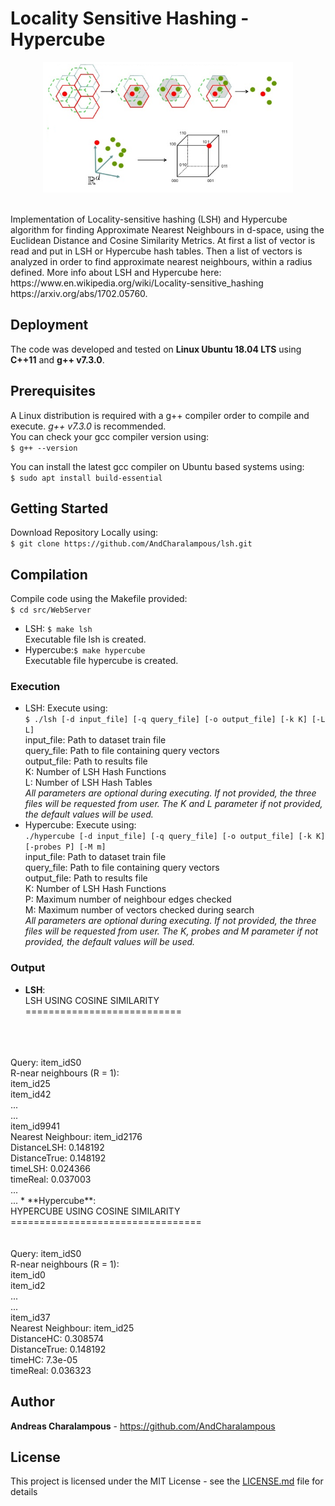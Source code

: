 # Locality Sensitive Hashing - Hypercube
<p align="center">
  <img width = 400 height = 209 src="lsh_img.png">
</p>
<br />Implementation of Locality-sensitive hashing (LSH) and Hypercube algorithm for finding Approximate Nearest Neighbours in d-space, using the Euclidean Distance and Cosine Similarity Metrics. At first a list of vector is read and put in LSH or Hypercube hash tables. Then a list of vectors is analyzed in order to find approximate nearest neighbours, within a radius defined. More info about LSH and Hypercube here: 
<br />https://www.en.wikipedia.org/wiki/Locality-sensitive_hashing
<br />https://arxiv.org/abs/1702.05760.

## Deployment

The code was developed and tested on **Linux Ubuntu 18.04 LTS** using **C++11** and **g++ v7.3.0**.

## Prerequisites

A Linux distribution is required with a g++ compiler order to compile and execute. _g++ v7.3.0_ is recommended.
<br />You can check your gcc compiler version using:
<br />``` $ g++ --version ```

You can install the latest gcc compiler on Ubuntu based systems using:
<br />``` $ sudo apt install build-essential ``` 

## Getting Started
Download Repository Locally using:
<br /> ```$ git clone https://github.com/AndCharalampous/lsh.git ```

## Compilation
Compile code using the Makefile provided:
<br /> ```$ cd src/WebServer```
* LSH: ```$ make lsh```
<br /> Executable file lsh is created.
* Hypercube:```$ make hypercube```
<br /> Executable file hypercube is created.

### Execution
* LSH: Execute using:
<br /> ```$ ./lsh [-d input_file] [-q query_file] [-o output_file] [-k K] [-L L]```
<br />input_file: Path to dataset train file
<br />query_file: Path to file containing query vectors
<br />output_file: Path to results file
<br />K: Number of LSH Hash Functions
<br />L: Number of LSH Hash Tables
<br />_All parameters are optional during executing. If not provided, the three files will be requested from user. The K and L parameter if not provided, the default values will be used._
* Hypercube: Execute using:
<br /> ```./hypercube [-d input_file] [-q query_file] [-o output_file] [-k K] [-probes P] [-M m]```
<br />input_file: Path to dataset train file
<br />query_file: Path to file containing query vectors
<br />output_file: Path to results file
<br />K: Number of LSH Hash Functions
<br />P: Maximum number of neighbour edges checked
<br />M: Maximum number of vectors checked during search
<br />_All parameters are optional during executing. If not provided, the three files will be requested from user. The K, probes and M parameter if not provided, the default values will be used._

### Output
* **LSH**:
<br />LSH USING COSINE SIMILARITY
<br />===========================
<br />
<br />
<br />Query: item_idS0
<br />R-near neighbours (R = 1):
<br />  item_id25
<br />  item_id42
<br />  ...
<br />  ...
<br />  item_id9941
<br />Nearest Neighbour: item_id2176
<br />DistanceLSH: 0.148192
<br />DistanceTrue: 0.148192
<br />timeLSH: 0.024366
<br />timeReal: 0.037003
<br />...
<br />...
* **Hypercube**:
<br />HYPERCUBE USING COSINE SIMILARITY
<br />=================================
<br />
<br />
<br />Query: item_idS0
<br />R-near neighbours (R = 1):
<br />  item_id0
<br />  item_id2
<br />  ...
<br />  ...
<br />  item_id37
<br />Nearest Neighbour: item_id25
<br />DistanceHC: 0.308574
<br />DistanceTrue: 0.148192
<br />timeHC: 7.3e-05
<br />timeReal: 0.036323

## Author
**Andreas Charalampous** - https://github.com/AndCharalampous

## License

This project is licensed under the MIT License - see the [LICENSE.md](LICENSE.md) file for details
